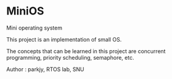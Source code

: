 # MiniOS
Mini operating system

This project is an implementation of small OS. 

The concepts that can be learned in this project are concurrent programming, priority scheduling, semaphore, etc.

Author : parkjy, RTOS lab, SNU
